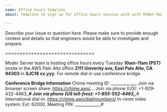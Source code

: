 ```yaml
---
name: Office hours template
about: Template to sign up for office hours session with with MXNet ModelServer team

---
```


Describe your issue or question here. Please make sure to provide enough context and details so that engineers would be able to investigate and prepare.

===============================

Moder Server team is hosting office hours every Tuesday **10am-11am (PST)** onsite in the AWS Palo Alto office **2111 Univerity ave, East Palo Alto, CA 94303** in **SJC18 xx.yyy**. For remote dial in use conference bridge.

**Conference Bridge Information**
Chime meeting ID: _____________
Join via browser screen share: https://chime.aws/...
Join via phone (US): +1-929-432-4463,,_____________#
Join via phone (US toll-free): +1-855-552-4463,,_____________#
International dial-in: https://chime.aws/dialinnumbers/
In-room video system: Ext: 62000, Meeting PIN: _____________#
